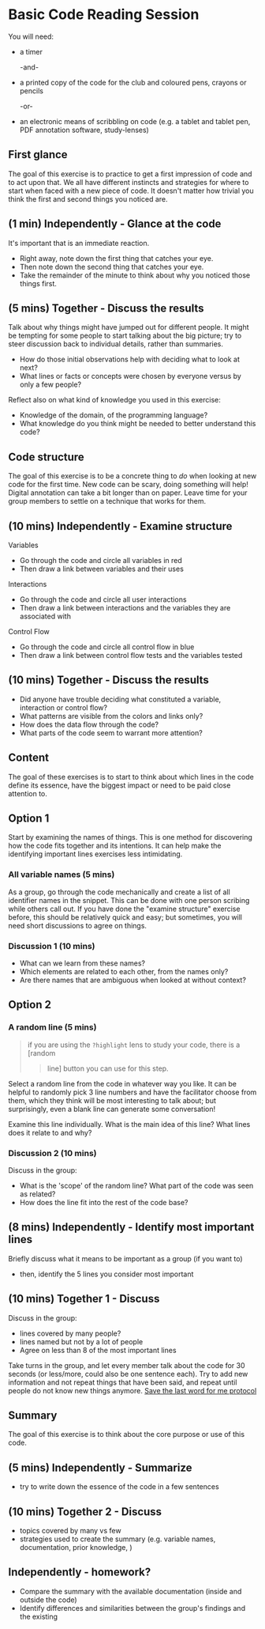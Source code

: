 # Basic Code Reading Session

You will need:

- a timer

  -and-

- a printed copy of the code for the club and coloured pens, crayons or pencils

  -or-

- an electronic means of scribbling on code (e.g. a tablet and tablet pen, PDF
  annotation software, study-lenses)

## First glance

The goal of this exercise is to practice to get a first impression of code and
to act upon that. We all have different instincts and strategies for where to
start when faced with a new piece of code. It doesn't matter how trivial you
think the first and second things you noticed are.

## (1 min) Independently - Glance at the code

It's important that is an immediate reaction.

- Right away, note down the first thing that catches your eye.
- Then note down the second thing that catches your eye.
- Take the remainder of the minute to think about why you noticed those things
  first.

## (5 mins) Together - Discuss the results

Talk about why things might have jumped out for different people. It might be
tempting for some people to start talking about the big picture; try to steer
discussion back to individual details, rather than summaries.

- How do those initial observations help with deciding what to look at next?
- What lines or facts or concepts were chosen by everyone versus by only a few
  people?

Reflect also on what kind of knowledge you used in this exercise:

- Knowledge of the domain, of the programming language?
- What knowledge do you think might be needed to better understand this code?

## Code structure

The goal of this exercise is to be a concrete thing to _do_ when looking at new
code for the first time. New code can be scary, doing something will help!
Digital annotation can take a bit longer than on paper. Leave time for your
group members to settle on a technique that works for them.

## (10 mins) Independently - Examine structure

Variables

- Go through the code and circle all variables in red
- Then draw a link between variables and their uses

Interactions

- Go through the code and circle all user interactions
- Then draw a link between interactions and the variables they are associated
  with

Control Flow

- Go through the code and circle all control flow in blue
- Then draw a link between control flow tests and the variables tested

## (10 mins) Together - Discuss the results

- Did anyone have trouble deciding what constituted a variable, interaction or
  control flow?
- What patterns are visible from the colors and links only?
- How does the data flow through the code?
- What parts of the code seem to warrant more attention?

## Content

The goal of these exercises is to start to think about which lines in the code
define its essence, have the biggest impact or need to be paid close attention
to.

## Option 1

Start by examining the names of things. This is one method for discovering how
the code fits together and its intentions. It can help make the identifying
important lines exercises less intimidating.

### All variable names (5 mins)

As a group, go through the code mechanically and create a list of all identifier
names in the snippet. This can be done with one person scribing while others
call out. If you have done the "examine structure" exercise before, this should
be relatively quick and easy; but sometimes, you will need short discussions to
agree on things.

### Discussion 1 (10 mins)

- What can we learn from these names?
- Which elements are related to each other, from the names only?
- Are there names that are ambiguous when looked at without context?

## Option 2

### A random line (5 mins)

> if you are using the `?highlight` lens to study your code, there is a [random
>
> > line] button you can use for this step.

Select a random line from the code in whatever way you like. It can be helpful
to randomly pick 3 line numbers and have the facilitator choose from them, which
they think will be most interesting to talk about; but surprisingly, even a
blank line can generate some conversation!

Examine this line individually. What is the main idea of this line? What lines
does it relate to and why?

### Discussion 2 (10 mins)

Discuss in the group:

- What is the 'scope' of the random line? What part of the code was seen as
  related?
- How does the line fit into the rest of the code base?

## (8 mins) Independently - Identify most important lines

Briefly discuss what it means to be important as a group (if you want to)

- then, identify the 5 lines you consider most important

## (10 mins) Together 1 - Discuss

Discuss in the group:

- lines covered by many people?
- lines named but not by a lot of people
- Agree on less than 8 of the most important lines

Take turns in the group, and let every member talk about the code for 30 seconds
(or less/more, could also be one sentence each). Try to add new information and
not repeat things that have been said, and repeat until people do not know new
things anymore.
[Save the last word for me protocol](https://lead.nwp.org/knowledgebase/save-the-last-word-for-me-protocol/)

## Summary

The goal of this exercise is to think about the core purpose or use of this
code.

## (5 mins) Independently - Summarize

- try to write down the essence of the code in a few sentences

## (10 mins) Together 2 - Discuss

- topics covered by many vs few
- strategies used to create the summary (e.g. variable names, documentation,
  prior knowledge, )

## Independently - homework?

- Compare the summary with the available documentation (inside and outside the
  code)
- Identify differences and similarities between the group's findings and the
  existing
